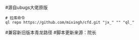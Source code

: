 #源自ubugs大佬原版
```
# 拉库命令
ql repo https://github.com/mixingh/cfd.git "jx_" "" "ql_"
```
#兼容新旧版本青龙路径
#脚本更新来源：院长
